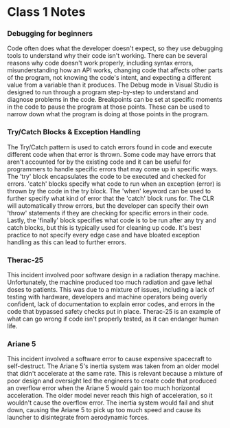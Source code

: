 # Class 1 Notes

### Debugging for beginners
Code often does what the developer doesn't expect, so they use debugging tools to understand why their code isn't working. There can be several reasons why code doesn't work properly, including syntax errors, misunderstanding how an API works, changing code that affects other parts of the program, not knowing the code's intent, and expecting a different value from a variable than it produces. The Debug mode in Visual Studio is designed to run through a program step-by-step to understand and diagnose problems in the code. Breakpoints can be set at specific moments in the code to pause the program at those points. These can be used to narrow down what the program is doing at those points in the program. 

### Try/Catch Blocks & Exception Handling
The Try/Catch pattern is used to catch errors found in code and execute different code when that error is thrown. Some code may have errors that aren't accounted for by the existing code and it can be useful for programmers to handle specific errors that may come up in specific ways. The 'try' block encapsulates the code to be executed and checked for errors. 'catch' blocks specify what code to run when an exception (error) is thrown by the code in the try block. The 'when' keyword can be used to further specify what kind of error that the 'catch' block runs for. The CLR will automatically throw errors, but the developer can specify their own 'throw' statements if they are checking for specific errors in their code. Lastly, the 'finally' block specifies what code is to be run after any try and catch blocks, but this is typically used for cleaning up code. It's best practice to not specify every edge case and have bloated exception handling as this can lead to further errors.

### Therac-25
This incident involved poor software design in a radiation therapy machine. Unfortunately, the machine produced too much radiation and gave lethal doses to patients. This was due to a mixture of issues, including a lack of testing with hardware, developers and machine operators being overly confident, lack of documentation to explain error codes, and errors in the code that bypassed safety checks put in place. Therac-25 is an example of what can go wrong if code isn't properly tested, as it can endanger human life.

### Ariane 5
This incident involved a software error to cause expensive spacecraft to self-destruct. The Ariane 5's inertia system was taken from an older model that didn't accelerate at the same rate. This is relevant because a mixture of poor design and oversight led the engineers to create code that produced an overflow error when the Ariane 5 would gain too much horizontal acceleration. The older model never reach this high of acceleration, so it wouldn't cause the overflow error. The inertia system would fail and shut down, causing the Ariane 5 to pick up too much speed and cause its launcher to disintegrate from aerodynamic forces.
